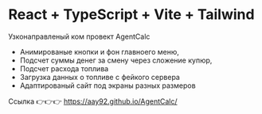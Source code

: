 # React + TypeScript + Vite + Tailwind

Узконаправленый ком провект AgentCalc

- Анимированые кнопки и фон главноего меню,
- Подсчет суммы денег за смену через сложение купюр,
- Подсчет расхода топлива
- Загрузка данных о топливе с фейкого сервера
- Адаптированый сайт под экраны разных размеров

Ссылка 👉👉👉 
https://aay92.github.io/AgentCalc/
